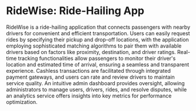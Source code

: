 # RideWise: Ride-Hailing App

RideWise is a ride-hailing application that connects passengers with nearby drivers for convenient and efficient transportation.  Users can easily request rides by specifying their pickup and drop-off locations, with the application employing sophisticated matching algorithms to pair them with available drivers based on factors like proximity, destination, and driver ratings. Real-time tracking functionalities allow passengers to monitor their driver's location and estimated time of arrival, ensuring a seamless and transparent experience. Cashless transactions are facilitated through integrated payment gateways, and users can rate and review drivers to maintain service quality. An intuitive admin dashboard provides oversight, allowing administrators to manage users, drivers, rides, and resolve disputes, while an analytics service offers insights into key metrics for performance optimization.
